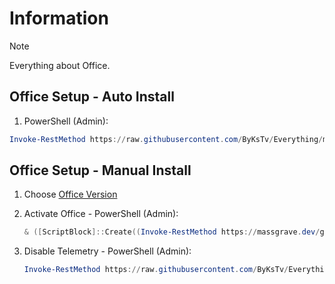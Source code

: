 # Information

> [!NOTE]
> Everything about Office.

## Office Setup - Auto Install

1. PowerShell (Admin):

```powershell
Invoke-RestMethod https://raw.githubusercontent.com/ByKsTv/Everything/main/Windows/Office/Download.ps1 | Invoke-Expression

```

## Office Setup - Manual Install

1. Choose [Office Version](https://gravesoft.dev/download_windows_office/office_c2r_links/#english-en-us)
1. Activate Office - PowerShell (Admin):

   ```powershell
   & ([ScriptBlock]::Create((Invoke-RestMethod https://massgrave.dev/get))) /Ohook

   ```

1. Disable Telemetry - PowerShell (Admin):

   ```powershell
   Invoke-RestMethod https://raw.githubusercontent.com/ByKsTv/Everything/main/Windows/Office/Disable_Telemetry.ps1 | Invoke-Expression

   ```
